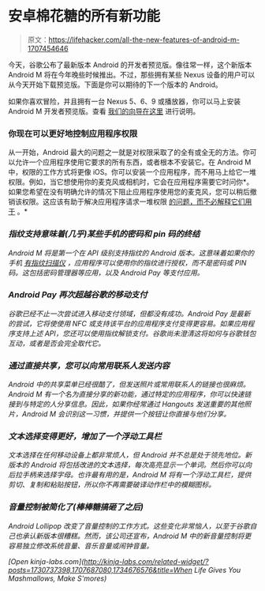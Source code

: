 # 安卓棉花糖的所有新功能

> 原文：<https://lifehacker.com/all-the-new-features-of-android-m-1707454646>

今天，谷歌公布了最新版本 Android 的开发者预览版。像往常一样，这个新版本 Android M 将在今年晚些时候推出。不过，那些拥有某些 Nexus 设备的用户可以从今天开始下载预览版。下面是你可以期待的下一个版本的 Android。



如果你喜欢冒险，并且拥有一台 Nexus 5、6、9 或播放器，你可以马上安装 Android M 开发者预览版。查看 [我们的向导在这里](https://lifehacker.com/how-to-install-the-android-m-developer-preview-on-your-1707530107) 进行说明。

### 你现在可以更好地控制应用程序权限

从一开始，Android 最大的问题之一就是对权限采取了的全有或全无的方法。你可以允许一个应用程序使用它要求的所有东西，或者根本不安装它。在 Android M 中，权限的工作方式将更像 iOS。你可以安装一个应用程序，而不用马上给它一堆权限。例如，当它想使用你的麦克风或相机时，它会在应用程序需要它时问你*。如果您希望在没有明确允许的情况下阻止应用程序使用您的麦克风，您可以稍后撤销该权限。这应该有助于解决应用程序请求一堆权限 [的问题，而不必解释它们用于](https://lifehacker.com/the-best-features-of-facebook-messenger-youre-probably-1620750584) 。*

### *指纹支持意味着(几乎)某些手机的密码和 pin 码的终结*

*Android M 将是第一个在 API 级别支持指纹的 Android 版本。这意味着如果你的手机 [有指纹扫描仪](http://webcusp.com/list-of-all-fingerprint-scanner-enabled-smartphones/) ，应用程序可以使用你的指纹进行授权，而不是密码或 PIN 码。这包括密码管理器等应用，以及 Android Pay 等支付应用。*

### ***Android Pay 再次超越谷歌的移动支付***

*谷歌已经不止一次尝试进入移动支付领域，但都没有成功。Android Pay 是最新的尝试，它将使使用 NFC 或支持该平台的应用程序支付变得更容易。如果应用程序支持上述 API，您还可以使用指纹解锁支付。谷歌尚未澄清这将如何与谷歌钱包互动，或者是否会完全取代它。*

### *通过直接共享，您可以向常用联系人发送内容*

*Android 中的共享菜单已经很酷了，但发送照片或常用联系人的链接也很麻烦。Android M 有一个名为直接分享的新功能，通过特定的应用程序，你可以快速链接到与特定的人分享信息。因此，如果你经常通过 Hangouts 发送重要的其他照片，Android M 会识别这一习惯，并提供一个按钮让你直接与他们分享。*

### *文本选择变得更好，增加了一个浮动工具栏*

*文本选择在任何移动设备上都非常烦人，但 Android 并不总是处于领先地位。新版本的 Android 将包括改进的文本选择，每次高亮显示一个单词。然后你可以向后拉手柄来选择字母。也许最有用的是，Android M 将有一个浮动工具栏，提供剪切、复制和粘贴按钮，所以你不再需要破译动作栏中的模糊图标。*

### *音量控制被简化了(棒棒糖搞砸了之后)*

*Android Lollipop 改变了音量控制的工作方式。这些变化非常恼人，以至于谷歌自己也承认新版本很糟糕。然而，该公司还宣布，Android M 中的新音量控制将更容易独立修改系统音量、音乐音量或闹钟音量。*

*[Open *kinja-labs.com*](http://kinja-labs.com/related-widget/?posts=1730737398,1707687080,1734676576&title=When Life Gives You Mashmallows, Make S'mores)*
